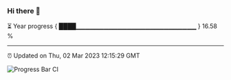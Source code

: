 ### Hi there 👋

⏳ Year progress { ████▁▁▁▁▁▁▁▁▁▁▁▁▁▁▁▁▁▁▁▁▁▁▁▁▁▁ } 16.58 %

---

⏰ Updated on Thu, 02 Mar 2023 12:15:29 GMT

![Progress Bar CI](https://github.com/Shyam-Makwana/GitHub-Actions-Demo/workflows/Progress%20Bar%20CI/badge.svg)
